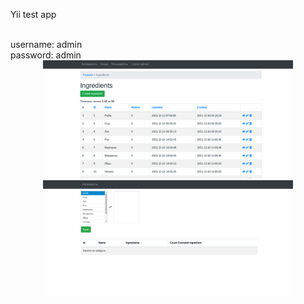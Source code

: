 Yii test app

<br>
username: admin
<br>
password: admin


<div align="center">
    <img src="/screenshots/test_app1.png" width="400px"</img> 
</div>

<div align="center">
    <img src="/screenshots/test_app2.png" width="400px"</img> 
</div>